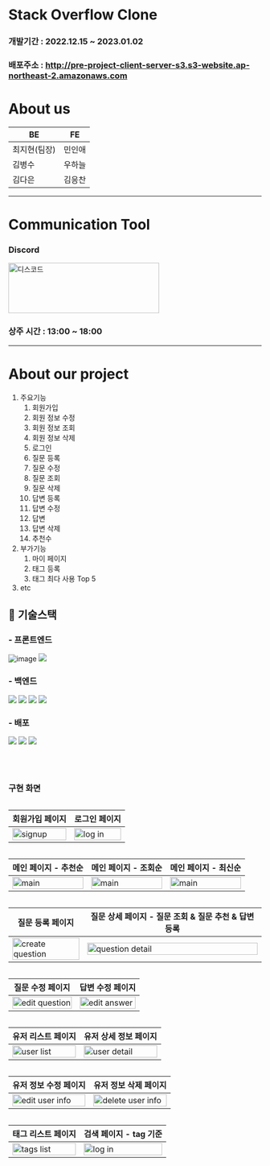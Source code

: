 # Stack Overflow Clone

### 개발기간 : 2022.12.15 ~ 2023.01.02

### 배포주소 : http://pre-project-client-server-s3.s3-website.ap-northeast-2.amazonaws.com

# About us

<table>
    <thead>
        <tr>
            <th>BE</th>
            <th>FE</th>
        </tr>
    </thead>
  <tbody>
        <tr>
            <td>최지현(팀장)</td>
            <td>민인애</td>
        </tr>
        <tr>
            <td>김병수</td>
            <td>우하늘</td>
        </tr>
        <tr>
            <td>김다은</td>
            <td>김응찬</td>
        </tr>
    <tbody>
  <table>
<strong><hr></strong>
      
# Communication Tool

### Discord

<img src="https://w.namu.la/s/eafc347f795dbe8353b51eaaa97a973bd64d8fc771fb54af02e9401bed982ce6d631df194980bee7567e1f2d70610b2a75cf41ca0d33483d847a17c84632265ff19f8161e38b19a129d7141ddd6c82357099a0a5d68737a9934c237167c16f78" alt="디스코드" width="300" height="100">
      
### 상주 시간 : 13:00 ~ 18:00
 
<strong><hr></strong>

# About our project

<ol>
       <li>주요기능
   <ol>
       <li>회원가입</li>
     <li>회원 정보 수정</li>
     <li>회원 정보 조회</li>
     <li>회원 정보 삭제</li>
     <li>로그인</li>
     <li>질문 등록</li>
     <li>질문 수정</li>
     <li>질문 조회</li>
     <li>질문 삭제</li>
     <li>답변 등록</li>
     <li>답변 수정</li>
     <li>답변 </li>
     <li>답변 삭제</li>
     <li>추천수</li>
         </ol></li>
       <li>부가기능
   <ol>
     <li>마이 페이지</li>
     <li>태그 등록</li>
     <li>태그 최다 사용 Top 5 </li>
       </ol></li>
       <li>etc</li>
 </ol>
 
 ## 🔧 기술스택


###  - 프론트엔드


 ![image](https://user-images.githubusercontent.com/97659846/201456871-b8573861-d422-4401-9b31-4971c471e1ae.png)
 ![](https://camo.githubusercontent.com/d147c6135f0f61373ceeae9035902f4c70578cb7bebacbf9a629bbfa0c035b0c/68747470733a2f2f696d672e736869656c64732e696f2f62616467652f6a6176617363726970742d4637444631453f7374796c653d666f722d7468652d6261646765266c6f676f3d6a617661736372697074266c6f676f436f6c6f723d626c61636b)

###  - 백엔드

![](https://camo.githubusercontent.com/7cdc6ff0afdacb599290d919830378a360bc2cfea81a4303354eb517078d1748/68747470733a2f2f696d672e736869656c64732e696f2f62616467652f6a6176612d3030373339363f7374796c653d666f722d7468652d6261646765266c6f676f3d4f70656e4a444b266c6f676f436f6c6f723d7768697465)
![](https://camo.githubusercontent.com/f51ec1126b3ad42062dba699691dcd05436eea46e16f497a2676f32cd58d6a43/68747470733a2f2f696d672e736869656c64732e696f2f62616467652f537072696e6720426f6f742d3644423333463f7374796c653d666f722d7468652d6261646765266c6f676f3d537072696e6720426f6f74266c6f676f436f6c6f723d7768697465)
![](https://camo.githubusercontent.com/ef6c19e247d89935d87fb7ea73b33f638e108fd495b65b5efd9e828bc1f36455/68747470733a2f2f696d672e736869656c64732e696f2f62616467652f537072696e672044617461204a50412d3041424635333f7374796c653d666f722d7468652d6261646765)
![](https://camo.githubusercontent.com/49befa32300e8d3f71282963743f863d1eed0856ff4073fbcff0f25675912db5/68747470733a2f2f696d672e736869656c64732e696f2f62616467652f537072696e672053656375726974792d3644423333463f7374796c653d666f722d7468652d6261646765266c6f676f3d537072696e67205365637572697479266c6f676f436f6c6f723d7768697465)

### -  배포
![](https://camo.githubusercontent.com/1ef454c7948c91cbc0cdb44125be511baca578fb4accb3aa35b6b3a73e1e6378/68747470733a2f2f696d672e736869656c64732e696f2f62616467652f416d617a6f6e204157532d3233324633453f7374796c653d666f722d7468652d6261646765266c6f676f3d416d617a6f6e415753266c6f676f436f6c6f723d7768697465)
![](https://camo.githubusercontent.com/51cdb8859fcc127c2afb5dc513a42445203e049bd27d818f7f805f8ad10e43e8/68747470733a2f2f696d672e736869656c64732e696f2f62616467652f616d617a6f6e4543322d4646393930303f7374796c653d666f722d7468652d6261646765266c6f676f3d616d617a6f6e454332266c6f676f436f6c6f723d7768697465)
![](https://camo.githubusercontent.com/322657f7e52de88f873ac7935c5ddfad3d765fae61c9e9509bf6cf06c8cc82e6/68747470733a2f2f696d672e736869656c64732e696f2f62616467652f416d617a6f6e2053332d3536394133313f7374796c653d666f722d7468652d6261646765266c6f676f3d416d617a6f6e5333266c6f676f436f6c6f723d7768697465)

<br><br>

      
### 구현 화면
      
<table>
    <thead>
        <tr>
            <th>회원가입 페이지</th>
            <th>로그인 페이지</th>
        </tr>
    </thead>
  <tbody>
      <tr>
              <td><img src="https://user-images.githubusercontent.com/111411887/210218501-d9c42ae0-b151-464c-8a8a-6a9e4b3ce4f0.png" alt='signup' width=100% height=100%/></td>
            <td><img src="https://cdn.discordapp.com/attachments/1053096391234306048/1059413960866136145/image.png" alt='log in' width=100% height=100%/>
        </tr>
  <table>

  <table>
    <thead>
        <tr>
            <th>메인 페이지 - 추천순</th>
            <th>메인 페이지 - 조회순</th>
            <th>메인 페이지 - 최신순</th>
        </tr>
    </thead>
    <tbody>
        <tr>
                <td><img src="https://cdn.discordapp.com/attachments/1053096391234306048/1059414137534414961/image.png" alt='main' width=100% height=100%/></td>
                <td><img src="https://cdn.discordapp.com/attachments/1053096391234306048/1059414238793322496/image.png" alt='main' width=100% height=100%/></td>
                <td><img src="https://cdn.discordapp.com/attachments/1053096391234306048/1059414366379843614/image.png" alt='main' width=100% height=100%/></td>
            </tr>
            </tbody>
  <table>

<table>
    <thead>
        <tr>
            <th>질문 등록 페이지</th>
            <th>질문 상세 페이지 - 질문 조회 & 질문 추천 & 답변 등록</th>
        </tr>
    </thead>
  <tbody>
      <tr>
            <td><img src="https://cdn.discordapp.com/attachments/1053096391234306048/1059414840613015612/image.png" alt='create question' width=100% height=100%/></td>
            <td><img src="https://cdn.discordapp.com/attachments/1053096391234306048/1059414660744486932/image.png" alt='question detail' width=100% height=100%/></td>
        </tr>
        </tbody>
  <table>

  <table>
    <thead>
        <tr>
            <th>질문 수정 페이지</th>
            <th>답변 수정 페이지</th>
        </tr>
    </thead>
  <tbody>
      <tr>
            <td><img src="https://cdn.discordapp.com/attachments/1053096391234306048/1059414840613015612/image.png" alt='edit question' width=100% height=100%/></td>
            <td><img src="https://cdn.discordapp.com/attachments/1053096391234306048/1059415115277008916/image.png" alt='edit answer' width=100% height=100%/></td>
        </tr>
        </tbody>
  <table>

  <table>
    <thead>
        <tr>
            <th>유저 리스트 페이지</th>
            <th>유저 상세 정보 페이지</th>
        </tr>
    </thead>
  <tbody>
      <tr>
              <td><img src="https://cdn.discordapp.com/attachments/1053096391234306048/1059415464524132462/image.png" alt='user list' width=100% height=100%/></td>
            <td><img src="https://cdn.discordapp.com/attachments/1053096391234306048/1059415540067741716/image.png" alt='user detail' width=100% height=100%/></td>
        </tr>
        </tbody>
  <table>

   <table>
    <thead>
        <tr>
            <th>유저 정보 수정 페이지</th>
            <th>유저 정보 삭제 페이지</th>
        </tr>
    </thead>
  <tbody>
      <tr>
            <td><img src="https://cdn.discordapp.com/attachments/1053096391234306048/1059415596300779520/image.png" alt='edit user info' width=100% height=100%/></td>
            <td><img src="https://cdn.discordapp.com/attachments/1053096391234306048/1059415678299414528/image.png" alt='delete user info' width=100% height=100%/></td>
            </tr>
            </tbody>
  <table>

  <table>
    <thead>
        <tr>
            <th>태그 리스트 페이지</th>
            <th>검색 페이지 - tag 기준</th>
        </tr>
    </thead>
  <tbody>
      <tr>
              <td><img src="https://cdn.discordapp.com/attachments/1053096391234306048/1059415227575324692/image.png" alt='tags list' width=100% height=100%/></td>
            <td><img src="https://cdn.discordapp.com/attachments/1053096391234306048/1059415290489868349/image.png" alt='log in' width=100% height=100%/></td>
            </tr>
            </tbody>
  <table>
